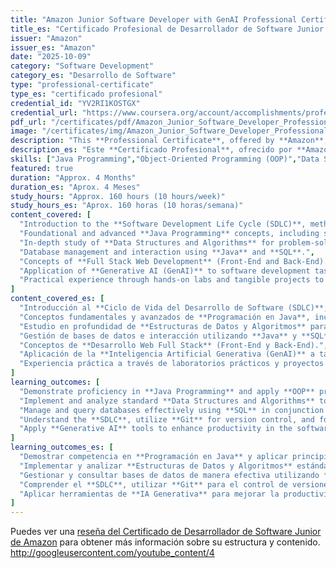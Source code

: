 ```yaml
---
title: "Amazon Junior Software Developer with GenAI Professional Certificate"
title_es: "Certificado Profesional de Desarrollador de Software Junior de Amazon con GenAI"
issuer: "Amazon"
issuer_es: "Amazon"
date: "2025-10-09"
category: "Software Development"
category_es: "Desarrollo de Software"
type: "professional-certificate"
type_es: "certificado profesional"
credential_id: "YV2RI1KOSTGX"
credential_url: "https://www.coursera.org/account/accomplishments/professional-cert/YV2RI1KOSTGX"
pdf_url: "/certificates/pdf/Amazon_Junior_Software_Developer_Professional_Certificate.pdf"
image: "/certificates/img/Amazon_Junior_Software_Developer_Professional_Certificate.webp"
description: "This **Professional Certificate**, offered by **Amazon**, is a 7-course program designed to build job-ready skills for an entry-level career in **Software Development** in as little as 4 months. The curriculum focuses on fundamental **Java** programming, **Object-Oriented Programming (OOP)**, **Data Structures and Algorithms**, **SQL** for database management, **Full Stack Web Development** concepts, and modern practices including **Software Development Life Cycle (SDLC)**, **DevOps**, **Version Control (Git)**, and the integration of **Generative AI (GenAI)** in development workflows."
description_es: "Este **Certificado Profesional**, ofrecido por **Amazon**, es un programa de 7 cursos diseñado para desarrollar habilidades listas para el empleo en una carrera de nivel inicial en **Desarrollo de Software** en tan solo 4 meses. El plan de estudios se centra en la programación fundamental en **Java**, la **Programación Orientada a Objetos (POO)**, **Estructuras de Datos y Algoritmos**, **SQL** para la gestión de bases de datos, conceptos de **Desarrollo Web Full Stack**, y prácticas modernas incluyendo el **Ciclo de Vida del Desarrollo de Software (SDLC)**, **DevOps**, **Control de Versiones (Git)**, y la integración de la **Inteligencia Artificial Generativa (GenAI)** en los flujos de trabajo de desarrollo."
skills: ["Java Programming","Object-Oriented Programming (OOP)","Data Structures and Algorithms","SQL","Database Management","Full Stack Web Development","Software Development Life Cycle (SDLC)","Version Control (Git)","Generative AI (GenAI)","Application Development","Debugging","DevOps"]
featured: true
duration: "Approx. 4 Months"
duration_es: "Aprox. 4 Meses"
study_hours: "Approx. 160 hours (10 hours/week)"
study_hours_es: "Aprox. 160 horas (10 horas/semana)"
content_covered: [
  "Introduction to the **Software Development Life Cycle (SDLC)**, methodologies (Agile, DevOps), and version control with **Git**.",
  "Foundational and advanced **Java Programming** concepts, including syntax, control flow, and **Object-Oriented Programming (OOP)** principles.",
  "In-depth study of **Data Structures and Algorithms** for problem-solving.",
  "Database management and interaction using **Java** and **SQL**.",
  "Concepts of **Full Stack Web Development** (Front-End and Back-End).",
  "Application of **Generative AI (GenAI)** to software development tasks.",
  "Practical experience through hands-on labs and tangible projects to build a portfolio.",
]
content_covered_es: [
  "Introducción al **Ciclo de Vida del Desarrollo de Software (SDLC)**, metodologías (Agile, DevOps), y control de versiones con **Git**.",
  "Conceptos fundamentales y avanzados de **Programación en Java**, incluyendo sintaxis, flujo de control y principios de **Programación Orientada a Objetos (POO)**.",
  "Estudio en profundidad de **Estructuras de Datos y Algoritmos** para la resolución de problemas.",
  "Gestión de bases de datos e interacción utilizando **Java** y **SQL**.",
  "Conceptos de **Desarrollo Web Full Stack** (Front-End y Back-End).",
  "Aplicación de la **Inteligencia Artificial Generativa (GenAI)** a tareas de desarrollo de software.",
  "Experiencia práctica a través de laboratorios prácticos y proyectos tangibles para construir un portafolio.",
]
learning_outcomes: [
  "Demonstrate proficiency in **Java Programming** and apply **OOP** principles to build maintainable code.",
  "Implement and analyze standard **Data Structures and Algorithms** to solve technical problems.",
  "Manage and query databases effectively using **SQL** in conjunction with **Java** applications.",
  "Understand the **SDLC**, utilize **Git** for version control, and follow **DevOps** best practices.",
  "Apply **Generative AI** tools to enhance productivity in the software development process.",
]
learning_outcomes_es: [
  "Demostrar competencia en **Programación en Java** y aplicar principios de **POO** para construir código mantenible.",
  "Implementar y analizar **Estructuras de Datos y Algoritmos** estándar para resolver problemas técnicos.",
  "Gestionar y consultar bases de datos de manera efectiva utilizando **SQL** en conjunto con aplicaciones **Java**.",
  "Comprender el **SDLC**, utilizar **Git** para el control de versiones y seguir las mejores prácticas de **DevOps**.",
  "Aplicar herramientas de **IA Generativa** para mejorar la productividad en el proceso de desarrollo de software.",
]
---
```

Puedes ver una [reseña del Certificado de Desarrollador de Software Junior de Amazon](https://www.youtube.com/watch?v=an-BE-foWA8) para obtener más información sobre su estructura y contenido.
http://googleusercontent.com/youtube_content/4